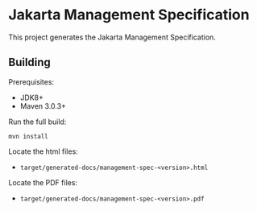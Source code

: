 Jakarta Management Specification
============================

This project generates the Jakarta Management Specification.

Building
--------

Prerequisites:

* JDK8+
* Maven 3.0.3+

Run the full build:

`mvn install`

Locate the html files:
- `target/generated-docs/management-spec-<version>.html`

Locate the PDF files:
- `target/generated-docs/management-spec-<version>.pdf`
